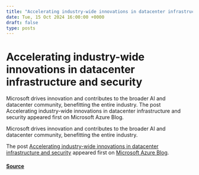 ```yaml
---
title: "Accelerating industry-wide innovations in datacenter infrastructure and security"
date: Tue, 15 Oct 2024 16:00:00 +0000
draft: false
type: posts
---
```

# Accelerating industry-wide innovations in datacenter infrastructure and security





Microsoft drives innovation and contributes to the broader AI and datacenter community, benefitting the entire industry. The post Accelerating industry-wide innovations in datacenter infrastructure and security appeared first on Microsoft Azure Blog. 

Microsoft drives innovation and contributes to the broader AI and datacenter community, benefitting the entire industry.

The post [Accelerating industry-wide innovations in datacenter infrastructure and security](https://azure.microsoft.com/en-us/blog/accelerating-industry-wide-innovations-in-datacenter-infrastructure-and-security/) appeared first on [Microsoft Azure Blog](https://azure.microsoft.com/en-us/blog).

#### [Source](https://azure.microsoft.com/en-us/blog/accelerating-industry-wide-innovations-in-datacenter-infrastructure-and-security/)

